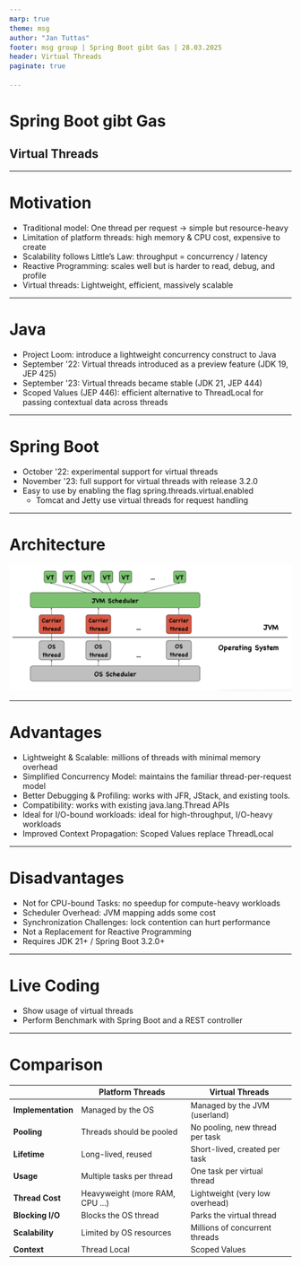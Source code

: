 ```yaml
---
marp: true
theme: msg
author: "Jan Tuttas"
footer: msg group | Spring Boot gibt Gas | 28.03.2025
header: Virtual Threads
paginate: true

---
```

<!-- _class: title -->

# Spring Boot gibt Gas

## Virtual Threads

---

# Motivation

- Traditional model: One thread per request → simple but resource-heavy
- Limitation of platform threads: high memory & CPU cost, expensive to create
- Scalability follows Little’s Law: throughput = concurrency / latency
- Reactive Programming: scales well but is harder to read, debug, and profile
- Virtual threads: Lightweight, efficient, massively scalable

--- 

# Java

- Project Loom: introduce a lightweight concurrency construct to Java
- September '22: Virtual threads introduced as a preview feature (JDK 19, JEP 425)
- September '23: Virtual threads became stable (JDK 21, JEP 444)
- Scoped Values (JEP 446): efficient alternative to ThreadLocal for passing contextual data across threads

---

# Spring Boot

- October '22: experimental support for virtual threads
- November '23: full support for virtual threads with release 3.2.0
- Easy to use by enabling the flag spring.threads.virtual.enabled
  - Tomcat and Jetty use virtual threads for request handling

---

# Architecture
![height:470px](architecture.png)

--- 

# Advantages

- Lightweight & Scalable: millions of threads with minimal memory overhead
- Simplified Concurrency Model: maintains the familiar thread-per-request model
- Better Debugging & Profiling: works with JFR, JStack, and existing tools.
- Compatibility: works with existing java.lang.Thread APIs
- Ideal for I/O-bound workloads: ideal for high-throughput, I/O-heavy workloads
- Improved Context Propagation: Scoped Values replace ThreadLocal

---

# Disadvantages

- Not for CPU-bound Tasks: no speedup for compute-heavy workloads
- Scheduler Overhead: JVM mapping adds some cost 
- Synchronization Challenges: lock contention can hurt performance
- Not a Replacement for Reactive Programming
- Requires JDK 21+ / Spring Boot 3.2.0+

---

# Live Coding

- Show usage of virtual threads
- Perform Benchmark with Spring Boot and a REST controller

---

# Comparison

|                        | Platform Threads       | Virtual Threads |
|--------------------------------|--------------------------------------|--------------------------------|
| **Implementation**      | Managed by the OS     | Managed by the JVM (userland) |
| **Pooling**                    | Threads should be pooled             | No pooling, new thread per task |
| **Lifetime**                   | Long-lived, reused                   | Short-lived, created per task |
| **Usage**                      | Multiple tasks per thread            | One task per virtual thread |
| **Thread Cost**                | Heavyweight (more RAM, CPU ...) | Lightweight (very low overhead) |
| **Blocking I/O**               | Blocks the OS thread                 | Parks the virtual thread |
| **Scalability**                | Limited by OS resources       | Millions of concurrent threads |
| **Context**                    | Thread Local                         | Scoped Values |

